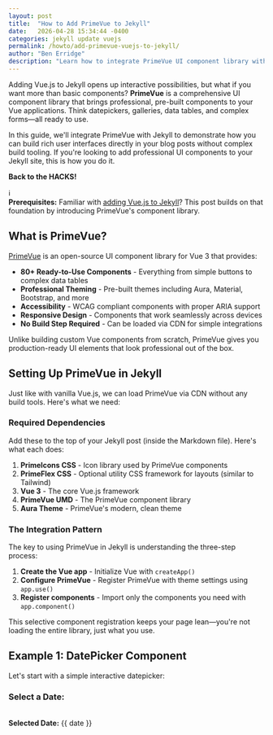 ```yaml
---
layout: post
title:  "How to Add PrimeVue to Jekyll"
date:   2026-04-28 15:34:44 -0400
categories: jekyll update vuejs
permalink: /howto/add-primevue-vuejs-to-jekyll/
author: "Ben Erridge"
description: "Learn how to integrate PrimeVue UI component library with Jekyll for building rich, interactive interfaces. Complete guide covering setup, component registration, theming with Aura, and practical examples including DatePicker, Messages, and Galleria components. Enhance your static Jekyll blog with professional Vue.js components without complex build tools."
---
```


Adding Vue.js to Jekyll opens up interactive possibilities, but what if you want more than basic components? **PrimeVue** is a comprehensive UI component library that brings professional, pre-built components to your Vue applications. Think datepickers, galleries, data tables, and complex forms—all ready to use.

In this guide, we'll integrate PrimeVue with Jekyll to demonstrate how you can build rich user interfaces directly in your blog posts without complex build tooling. If you're looking to add professional UI components to your Jekyll site, this is how you do it.

**Back to the HACKS!**

<div class="info-panel">
  <div class="info-icon">&#8505;</div>
    <div class="info-content">
    <strong>Prerequisites:</strong>
    Familiar with <a href="{{ site.baseurl }}/howto/add-vuejs-to-jekyll/">adding Vue.js to Jekyll</a>? This post builds on that foundation by introducing PrimeVue's component library.
    </div>
</div>

## What is PrimeVue?

[PrimeVue](https://primevue.org/) is an open-source UI component library for Vue 3 that provides:

- **80+ Ready-to-Use Components** - Everything from simple buttons to complex data tables
- **Professional Theming** - Pre-built themes including Aura, Material, Bootstrap, and more
- **Accessibility** - WCAG compliant components with proper ARIA support
- **Responsive Design** - Components that work seamlessly across devices
- **No Build Step Required** - Can be loaded via CDN for simple integrations

Unlike building custom Vue components from scratch, PrimeVue gives you production-ready UI elements that look professional out of the box.

## Setting Up PrimeVue in Jekyll

Just like with vanilla Vue.js, we can load PrimeVue via CDN without any build tools. Here's what we need:

### Required Dependencies

<!-- {% raw %} -->

<link rel="stylesheet" href="https://unpkg.com/primeicons/primeicons.css" />
<link rel="stylesheet" href="https://unpkg.com/primeflex@3/primeflex.min.css" />


<script src="https://unpkg.com/vue@3/dist/vue.global.prod.js"></script>
<script src="https://unpkg.com/primevue/umd/primevue.min.js"></script>
<script src="https://unpkg.com/@primevue/themes/umd/aura.min.js"></script>

Add these to the top of your Jekyll post (inside the Markdown file). Here's what each does:

1. **PrimeIcons CSS** - Icon library used by PrimeVue components
2. **PrimeFlex CSS** - Optional utility CSS framework for layouts (similar to Tailwind)
3. **Vue 3** - The core Vue.js framework
4. **PrimeVue UMD** - The PrimeVue component library
5. **Aura Theme** - PrimeVue's modern, clean theme

### The Integration Pattern

The key to using PrimeVue in Jekyll is understanding the three-step process:

1. **Create the Vue app** - Initialize Vue with `createApp()`
2. **Configure PrimeVue** - Register PrimeVue with theme settings using `app.use()`
3. **Register components** - Import only the components you need with `app.component()`

This selective component registration keeps your page lean—you're not loading the entire library, just what you use.

## Example 1: DatePicker Component

Let's start with a simple interactive datepicker:

<div id="app">
  <h3>Select a Date:</h3>
  <p-datepicker inline v-model="date"></p-datepicker>
  <br />
  <strong>Selected Date:</strong> {{ date }}
  <br/><br/>

<script>
  const { createApp, ref } = Vue;
  const app = createApp({
    setup() {
        const date = ref();
        
   // Image data array simulating a photo service      
    const images = ref([
    { 
        itemImageSrc: '/assets/stock/pexels-ethan-brooke-1123775-2128042.jpg', 
        thumbnailImageSrc: '/assets/co-ico-48.png', 
        alt: 'Street' 
    },
    { 
        itemImageSrc: '/assets/stock/pexels-joshsorenson-1054397.jpg', 
        thumbnailImageSrc: '/assets/co-ico-48.png', 
        alt: 'server cables' 
    },
    { 
        itemImageSrc: '/assets/stock/pexels-markusspiske-1089438.jpg', 
        thumbnailImageSrc: '/assets/co-ico-48.png', 
        alt: 'matrix' 
    },
    { 
        itemImageSrc: '/assets/stock/pexels-pixabay-60504.jpg', 
        thumbnailImageSrc: '/assets/co-ico-48.png', 
        alt: 'security pointer' 
    }
]);
      
      const position = ref('bottom');
      const positionOptions = ref([
          { label: 'Bottom', value: 'bottom' },
          { label: 'Top', value: 'top' },
          { label: 'Left', value: 'left' },
          { label: 'Right', value: 'right' }
      ]);
      const responsiveOptions = ref([
          { breakpoint: '1300px', numVisible: 4 },
          { breakpoint: '575px', numVisible: 1 }
      ]);
      // Simulate fetching data on mount
    //   onMounted(() => {
    //       // You can replace this with actual API fetching if needed
    //   });


      return {
        date,
        images,
        position,
        positionOptions,
        responsiveOptions
      };
    },
  });
  app.use(PrimeVue.Config, {
    theme: {
        preset: PrimeVue.Themes.Aura
    }
  });
  app.component('p-datepicker', PrimeVue.DatePicker);
  app.component('Message', PrimeVue.Message);
  app.component('RadioButton', PrimeVue.RadioButton)
  app.component('Galleria', PrimeVue.Galleria)
  app.mount('#app');
</script>



<!-- {% endraw %} -->